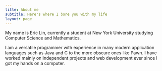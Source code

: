```yaml
---
title: About me
subtitle: Here's where I bore you with my life
layout: page
---
```


My name is Eric Lin, currently a student at New York University studying Computer Science and Mathematics.

I am a versatile programmer with experience in many modern application languages such as Java and C to the more obscure ones like Pawn. I have worked mainly on independent projects and web development ever since I got my hands on a computer. 